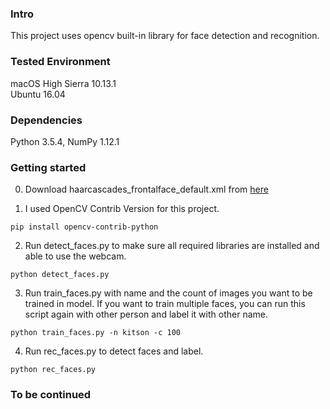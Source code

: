 
### Intro

This project uses opencv built-in library for face detection and recognition.

### Tested Environment

macOS High Sierra 10.13.1  
Ubuntu 16.04

### Dependencies

Python 3.5.4, NumPy 1.12.1

### Getting started

0. Download haarcascades_frontalface_default.xml from [here](https://github.com/opencv/opencv/blob/master/data/haarcascades/haarcascade_frontalface_default.xml)

1. I used OpenCV Contrib Version for this project.
  ```
  pip install opencv-contrib-python
  ```

2. Run detect_faces.py to make sure all required libraries are installed and able to use the webcam.
  ```
  python detect_faces.py
  ```

3. Run train_faces.py with name and the count of images you want to be trained in model. If you want to train multiple faces, you can run this script again with other person and label it with other name.
  ```
  python train_faces.py -n kitson -c 100
  ```

4. Run rec_faces.py to detect faces and label.
  ```
  python rec_faces.py
  ```

### To be continued
